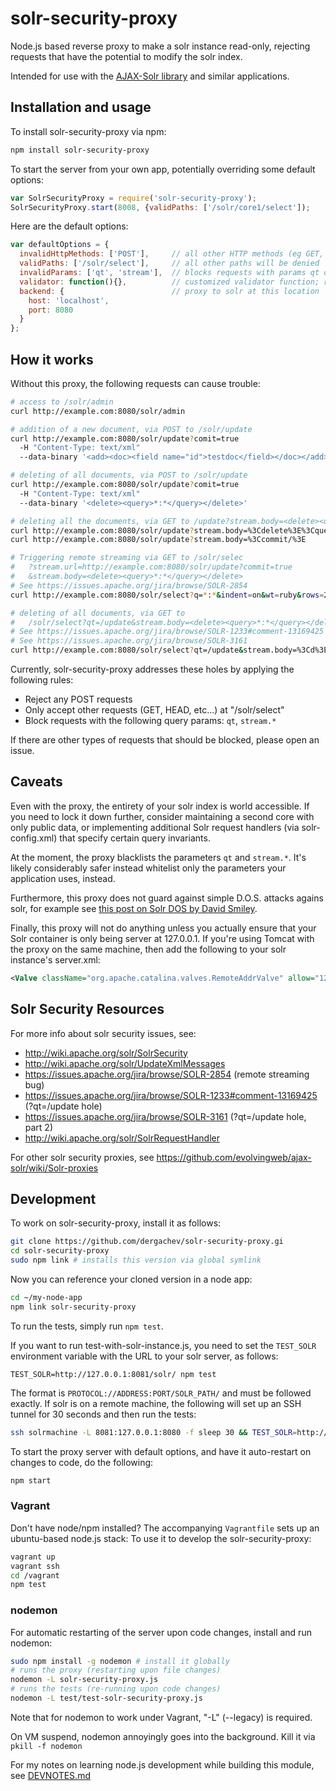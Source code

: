 solr-security-proxy
===================

Node.js based reverse proxy to make a solr instance read-only, rejecting requests that have the potential to modify the solr index.

Intended for use with the [AJAX-Solr library](https://github.com/evolvingweb/ajax-solr)
and similar applications.

Installation and usage
----------------------

To install solr-security-proxy via npm:

```bash
npm install solr-security-proxy
```

To start the server from your own app, potentially overriding some default options:

```js
var SolrSecurityProxy = require('solr-security-proxy');
SolrSecurityProxy.start(8008, {validPaths: ['/solr/core1/select']);
```

Here are the default options:

```js
var defaultOptions = {
  invalidHttpMethods: ['POST'],     // all other HTTP methods (eg GET, HEAD, PUT, etc) will be allowed
  validPaths: ['/solr/select'],     // all other paths will be denied
  invalidParams: ['qt', 'stream'],  // blocks requests with params qt or stream.* (all other params are allowed)
  validator: function(){},          // customized validator function; receives (request, options) as arguments
  backend: {                        // proxy to solr at this location
    host: 'localhost',
    port: 8080
  }
};
```

How it works
------------

Without this proxy, the following requests can cause trouble:

```bash
# access to /solr/admin
curl http://example.com:8080/solr/admin

# addition of a new document, via POST to /solr/update
curl http://example.com:8080/solr/update?comit=true
  -H "Content-Type: text/xml"
  --data-binary '<add><doc><field name="id">testdoc</field></doc></add>'

# deleting of all documents, via POST to /solr/update
curl http://example.com:8080/solr/update?comit=true
  -H "Content-Type: text/xml"
  --data-binary '<delete><query>*:*</query></delete>'

# deleting all the documents, via GET to /update?stream.body=<delete><query>*:*</query></delete>&commit=true
curl http://example.com:8080/solr/update?stream.body=%3Cdelete%3E%3Cquery%3E*%3A*%3C%2Fquery%3E%3C%2Fdelete%3E%0A
curl http://example.com:8080/solr/update?stream.body=%3Ccommit/%3E

# Triggering remote streaming via GET to /solr/selec
#   ?stream.url=http://example.com:8080/solr/update?commit=true
#   &stream.body=<delete><query>*:*</query></delete>
# See https://issues.apache.org/jira/browse/SOLR-2854
curl http://example.com:8080/solr/select?q=*:*&indent=on&wt=ruby&rows=2&stream.url=http%3A%2F%2Fexample.com%3A8080%2Fsolr%2Fupdate%3Fcommit%3Dtruetream.body%3D%3Cdelete%3E%3Cquery%3E*%3A*%3C%2Fquery%3E%3C%2Fdelete%3E

# deleting of all documents, via GET to
#   /solr/select?qt=/update&stream.body=<delete><query>*:*</query></delete>
# See https://issues.apache.org/jira/browse/SOLR-1233#comment-13169425
# See https://issues.apache.org/jira/browse/SOLR-3161
curl http://example.com:8080/solr/select?qt=/update&stream.body=%3Cd%3E%3Cdelete%3E%3Cquery%3E*%3A*%3C%2Fquery%3E%3C%2Fdelete%3E%3Ccommit%2F%3E%3C%2Fd%3E

```

Currently, solr-security-proxy addresses these holes by applying the following rules:

* Reject any POST requests
* Only accept other requests (GET, HEAD, etc...) at "/solr/select"
* Block requests with the following query params: `qt`, `stream.*`

If there are other types of requests that should be blocked, please open an issue.

Caveats
-------

Even with the proxy, the entirety of your solr index is world accessible. If
you need to lock it down further, consider maintaining a second core with only
public data, or implementing additional Solr request handlers (via
solr-config.xml) that specify certain query invariants.

At the moment, the proxy blacklists the parameters `qt` and `stream.*`. It's
likely considerably safer instead whitelist only the parameters your
application uses, instead.

Furthermore, this proxy does not guard against simple D.O.S. attacks agains
solr, for example see [this post on Solr DOS by David
Smiley](https://groups.google.com/d/msg/ajax-solr/zhrG-CncrRE/HsyRwmR4mEsJ).

Finally, this proxy will not do anything unless you actually ensure that your
Solr container is only being server at 127.0.0.1. If you're using Tomcat with
the proxy on the same machine, then add the following to your solr instance's
server.xml:

```xml
<Valve className="org.apache.catalina.valves.RemoteAddrValve" allow="127\.0\.0\.1"/>
```

Solr Security Resources
-----------------------

For more info about solr security issues, see:

* http://wiki.apache.org/solr/SolrSecurity
* http://wiki.apache.org/solr/UpdateXmlMessages
* https://issues.apache.org/jira/browse/SOLR-2854 (remote streaming bug)
* https://issues.apache.org/jira/browse/SOLR-1233#comment-13169425 (?qt=/update hole)
* https://issues.apache.org/jira/browse/SOLR-3161 (?qt=/update hole, part 2)
* http://wiki.apache.org/solr/SolrRequestHandler

For other solr security proxies, see https://github.com/evolvingweb/ajax-solr/wiki/Solr-proxies

Development
-----------

To work on solr-security-proxy, install it as follows:

```bash
git clone https://github.com/dergachev/solr-security-proxy.gi
cd solr-security-proxy
sudo npm link # installs this version via global symlink
```

Now you can reference your cloned version in a node app:

```bash
cd ~/my-node-app
npm link solr-security-proxy
```

To run the tests, simply run `npm test`.

If you want to run test-with-solr-instance.js, you need to set the `TEST_SOLR`
environment variable with the URL to your solr server, as follows:

```
TEST_SOLR=http://127.0.0.1:8081/solr/ npm test
```

The format is `PROTOCOL://ADDRESS:PORT/SOLR_PATH/` and must be followed
exactly.  If solr is on a remote machine, the following will set up an SSH
tunnel for 30 seconds and then run the tests:

```bash
ssh solrmachine -L 8081:127.0.0.1:8080 -f sleep 30 && TEST_SOLR=http://127.0.0.1:8081/solr/ npm test
```

To start the proxy server with default options, and have it auto-restart on changes to code, do the following:

```bash
npm start
```

### Vagrant

Don't have node/npm installed? The accompanying `Vagrantfile` sets up an ubuntu-based node.js stack:
To use it to develop the solr-security-proxy:

```bash
vagrant up
vagrant ssh
cd /vagrant
npm test
```

### nodemon

For automatic restarting of the server upon code changes, install and run nodemon:

```bash
sudo npm install -g nodemon # install it globally
# runs the proxy (restarting upon file changes)
nodemon -L solr-security-proxy.js
# runs the tests (re-running upon code changes)
nodemon -L test/test-solr-security-proxy.js
```

Note that for nodemon to work under Vagrant, "-L" (--legacy) is required.

On VM suspend, nodemon annoyingly goes into the background. Kill it via `pkill -f nodemon`

For my notes on learning node.js development while building this module, see
[DEVNOTES.md](https://github.com/dergachev/solr-security-proxy/blob/master/DEVNOTES.md)
